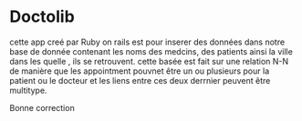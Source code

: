 # Doctolib


cette app creé par Ruby on rails est pour inserer des données dans notre base de donnée contenant les noms des medcins, des patients ainsi la ville dans les quelle , ils se retrouvent. cette basée est fait sur une relation N-N de manière que les appointment pouvnet être un ou plusieurs pour la patient ou le docteur et les liens entre ces deux derrnier peuvent être multitype.


Bonne correction  
